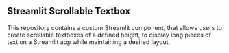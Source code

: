 <h2> Streamlit Scrollable Textbox </h2>

This repository contains a custom Streamlit component, that allows users to create scrollable textboxes of a defined height, to display long pieces of text on a Streamlit app while maintaining a desired layout.

